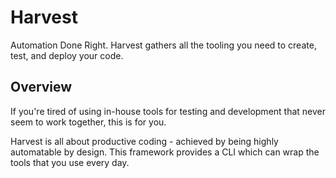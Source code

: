 # Harvest

Automation Done Right.  Harvest gathers all the tooling you need to create, test, and deploy your code.

## Overview

If you're tired of using in-house tools for testing and development that never seem to work together, this is for you.

Harvest is all about productive coding - achieved by being highly automatable by design.  This framework provides a CLI which can wrap the tools that you use every day.



 
